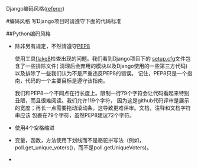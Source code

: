 Django编码风格([referer](https://docs.djangoproject.com/en/1.8/internals/contributing/writing-code/coding-style/))

#编码风格
写Django项目时请遵守下面的代码标准

##Python编码风格
* 除非另有规定，不然请遵守[PEP8](https://www.python.org/dev/peps/pep-0008)

    使用工具[flake8](https://pypi.python.org/pypi/flake8)检查出现的问题。我们看到Django项目下的
    [setup.cfg](https://github.com/django/django/blob/master/setup.cfg)文件包含了一些排除文件(
    清理后会弃用的模块以及Django使用的一些第三方代码)以及排除了一些我们认为不是严重违反PEP8的错误。
    记住，PEP8只是一个指南，代码的一个主要目标是遵守该指南。

    我们和PEP8一个不同点在行长度上。限制一行79个字符会让代码看起来特别丑陋，而且很难阅读。我们允许119个字符，
    因为这是github代码评审是展示的宽度；再长一点需要拖动滚动条，这导致更难评审。文档，注释和文档字符串应该
    包裹在79个字符，虽然PEP8建议72个字符。

* 使用4个空格缩进

* 变量，函数，方法使用下划线而不是骆驼拼写法（例如，poll.get_unique_voters()，而不是poll.getUniqueVoters)。

*



